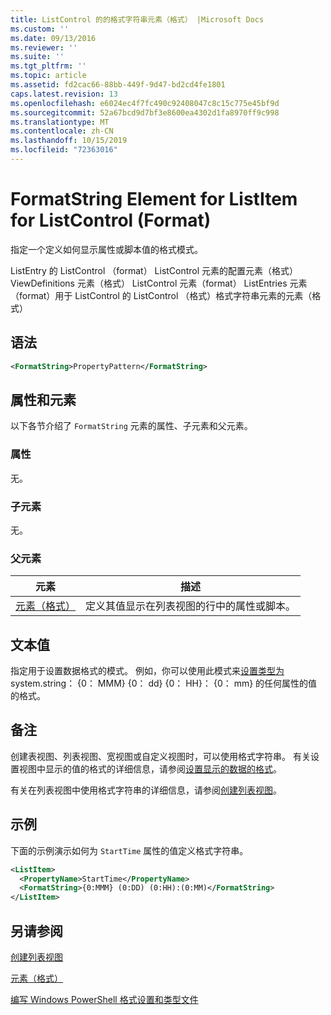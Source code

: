 ```yaml
---
title: ListControl 的的格式字符串元素（格式） |Microsoft Docs
ms.custom: ''
ms.date: 09/13/2016
ms.reviewer: ''
ms.suite: ''
ms.tgt_pltfrm: ''
ms.topic: article
ms.assetid: fd2cac66-88bb-449f-9d47-bd2cd4fe1801
caps.latest.revision: 13
ms.openlocfilehash: e6024ec4f7fc490c92408047c8c15c775e45bf9d
ms.sourcegitcommit: 52a67bcd9d7bf3e8600ea4302d1fa8970ff9c998
ms.translationtype: MT
ms.contentlocale: zh-CN
ms.lasthandoff: 10/15/2019
ms.locfileid: "72363016"
---
```

# <a name="formatstring-element-for-listitem-for-listcontrol--format"></a>FormatString Element for ListItem for ListControl (Format)

指定一个定义如何显示属性或脚本值的格式模式。

ListEntry 的 ListControl （format） ListControl 元素的配置元素（格式） ViewDefinitions 元素（格式） ListControl 元素（format） ListEntries 元素（format）用于 ListControl 的 ListControl （格式）格式字符串元素的元素（格式）

## <a name="syntax"></a>语法

```xml
<FormatString>PropertyPattern</FormatString>
```

## <a name="attributes-and-elements"></a>属性和元素

以下各节介绍了 `FormatString` 元素的属性、子元素和父元素。

### <a name="attributes"></a>属性

无。

### <a name="child-elements"></a>子元素

无。

### <a name="parent-elements"></a>父元素

|元素|描述|
|-------------|-----------------|
|[元素（格式）](./listitem-element-for-listitems-for-listcontrol-format.md)|定义其值显示在列表视图的行中的属性或脚本。|

## <a name="text-value"></a>文本值

指定用于设置数据格式的模式。 例如，你可以使用此模式来[设置类型为](/dotnet/api/System.TimeSpan)system.string： {0： MMM} {0： dd} {0： HH}： {0： mm} 的任何属性的值的格式。

## <a name="remarks"></a>备注

创建表视图、列表视图、宽视图或自定义视图时，可以使用格式字符串。 有关设置视图中显示的值的格式的详细信息，请参阅[设置显示的数据的格式](./formatting-displayed-data.md)。

有关在列表视图中使用格式字符串的详细信息，请参阅[创建列表视图](./creating-a-list-view.md)。

## <a name="example"></a>示例

下面的示例演示如何为 `StartTime` 属性的值定义格式字符串。

```xml
<ListItem>
  <PropertyName>StartTime</PropertyName>
  <FormatString>{0:MMM} (0:DD) (0:HH):(0:MM)</FormatString>
</ListItem>
```

## <a name="see-also"></a>另请参阅

[创建列表视图](./creating-a-list-view.md)

[元素（格式）](./listitem-element-for-listitems-for-listcontrol-format.md)

[编写 Windows PowerShell 格式设置和类型文件](./writing-a-powershell-formatting-file.md)
